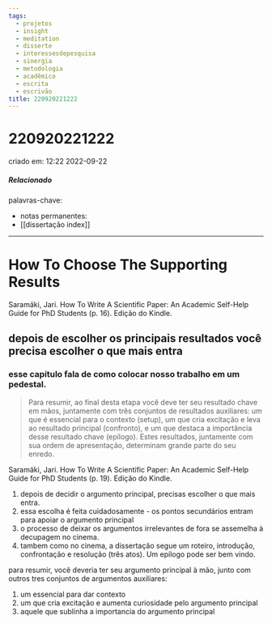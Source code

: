 ```yaml
---
tags:
  - projetos
  - insight
  - meditation
  - disserte
  - interessesdepesquisa
  - sinergia
  - metodologia
  - acadêmico
  - escrita
  - escrivão
title: 220920221222
---
```

# 220920221222
criado em: 12:22 2022-09-22
##### Relacionado
palavras-chave: 
- notas permanentes: 
- [[dissertação index]]

---
# How To Choose The Supporting Results

Saramäki, Jari. How To Write A Scientific Paper: An Academic Self-Help Guide for PhD Students (p. 16). Edição do Kindle. 

## depois de escolher os principais resultados você precisa escolher o que mais entra

### esse capítulo fala de como colocar nosso trabalho em um pedestal.

>Para resumir, ao final desta etapa você deve ter seu resultado chave em mãos, juntamente com três conjuntos de resultados auxiliares: um que é essencial para o contexto (setup), um que cria excitação e leva ao resultado principal (confronto), e um que destaca a importância desse resultado chave (epílogo). Estes resultados, juntamente com sua ordem de apresentação, determinam grande parte do seu enredo.

Saramäki, Jari. How To Write A Scientific Paper: An Academic Self-Help Guide for PhD Students (p. 19). Edição do Kindle. 

1. depois de decidir o argumento principal, precisas escolher o que mais entra.
2. essa escolha é feita cuidadosamente - os pontos secundários entram para apoiar o argumento principal
3. o processo de deixar os argumentos irrelevantes de fora se assemelha à decupagem no cinema.
4. tambem como no cinema, a dissertação segue um roteiro, introdução, confrontação e resolução (três atos). Um epílogo pode ser bem vindo.

para resumir, você deveria ter seu argumento principal à mão, junto com outros tres conjuntos de argumentos auxiliares: 
1. um essencial para dar contexto
2. um que cria excitação e aumenta curiosidade pelo argumento principal
3. aquele que sublinha a importancia do argumento principal
